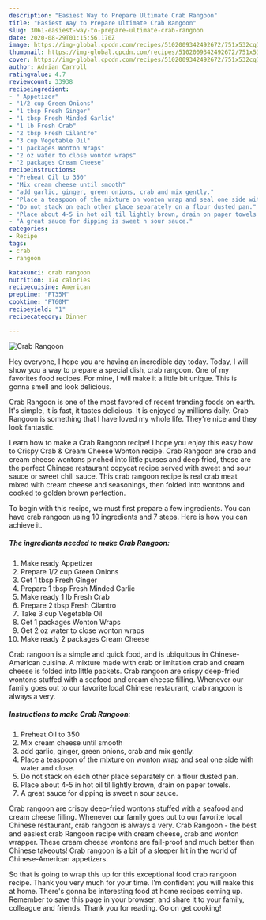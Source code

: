 ```yaml
---
description: "Easiest Way to Prepare Ultimate Crab Rangoon"
title: "Easiest Way to Prepare Ultimate Crab Rangoon"
slug: 3061-easiest-way-to-prepare-ultimate-crab-rangoon
date: 2020-08-29T01:15:56.170Z
image: https://img-global.cpcdn.com/recipes/5102009342492672/751x532cq70/crab-rangoon-recipe-main-photo.jpg
thumbnail: https://img-global.cpcdn.com/recipes/5102009342492672/751x532cq70/crab-rangoon-recipe-main-photo.jpg
cover: https://img-global.cpcdn.com/recipes/5102009342492672/751x532cq70/crab-rangoon-recipe-main-photo.jpg
author: Adrian Carroll
ratingvalue: 4.7
reviewcount: 33938
recipeingredient:
- " Appetizer"
- "1/2 cup Green Onions"
- "1 tbsp Fresh Ginger"
- "1 tbsp Fresh Minded Garlic"
- "1 lb Fresh Crab"
- "2 tbsp Fresh Cilantro"
- "3 cup Vegetable Oil"
- "1 packages Wonton Wraps"
- "2 oz water to close wonton wraps"
- "2 packages Cream Cheese"
recipeinstructions:
- "Preheat Oil to 350"
- "Mix cream cheese until smooth"
- "add garlic, ginger, green onions, crab and mix gently."
- "Place a teaspoon of the mixture on wonton wrap and seal one side with water and close."
- "Do not stack on each other place separately on a flour dusted pan."
- "Place about 4-5 in hot oil til lightly brown, drain on paper towels."
- "A great sauce for dipping is sweet n sour sauce."
categories:
- Recipe
tags:
- crab
- rangoon

katakunci: crab rangoon 
nutrition: 174 calories
recipecuisine: American
preptime: "PT35M"
cooktime: "PT60M"
recipeyield: "1"
recipecategory: Dinner

---
```



![Crab Rangoon](https://img-global.cpcdn.com/recipes/5102009342492672/751x532cq70/crab-rangoon-recipe-main-photo.jpg)

Hey everyone, I hope you are having an incredible day today. Today, I will show you a way to prepare a special dish, crab rangoon. One of my favorites food recipes. For mine, I will make it a little bit unique. This is gonna smell and look delicious.

Crab Rangoon is one of the most favored of recent trending foods on earth. It's simple, it is fast, it tastes delicious. It is enjoyed by millions daily. Crab Rangoon is something that I have loved my whole life. They're nice and they look fantastic.

Learn how to make a Crab Rangoon recipe! I hope you enjoy this easy how to Crispy Crab &amp; Cream Cheese Wonton recipe. Crab Rangoon are crab and cream cheese wontons pinched into little purses and deep fried, these are the perfect Chinese restaurant copycat recipe served with sweet and sour sauce or sweet chili sauce. This crab rangoon recipe is real crab meat mixed with cream cheese and seasonings, then folded into wontons and cooked to golden brown perfection.


To begin with this recipe, we must first prepare a few ingredients. You can have crab rangoon using 10 ingredients and 7 steps. Here is how you can achieve it.

<!--inarticleads1-->

##### The ingredients needed to make Crab Rangoon:

1. Make ready  Appetizer
1. Prepare 1/2 cup Green Onions
1. Get 1 tbsp Fresh Ginger
1. Prepare 1 tbsp Fresh Minded Garlic
1. Make ready 1 lb Fresh Crab
1. Prepare 2 tbsp Fresh Cilantro
1. Take 3 cup Vegetable Oil
1. Get 1 packages Wonton Wraps
1. Get 2 oz water to close wonton wraps
1. Make ready 2 packages Cream Cheese


Crab rangoon is a simple and quick food, and is ubiquitous in Chinese-American cuisine. A mixture made with crab or imitation crab and cream cheese is folded into little packets. Crab rangoon are crispy deep-fried wontons stuffed with a seafood and cream cheese filling. Whenever our family goes out to our favorite local Chinese restaurant, crab rangoon is always a very. 

<!--inarticleads2-->

##### Instructions to make Crab Rangoon:

1. Preheat Oil to 350
1. Mix cream cheese until smooth
1. add garlic, ginger, green onions, crab and mix gently.
1. Place a teaspoon of the mixture on wonton wrap and seal one side with water and close.
1. Do not stack on each other place separately on a flour dusted pan.
1. Place about 4-5 in hot oil til lightly brown, drain on paper towels.
1. A great sauce for dipping is sweet n sour sauce.


Crab rangoon are crispy deep-fried wontons stuffed with a seafood and cream cheese filling. Whenever our family goes out to our favorite local Chinese restaurant, crab rangoon is always a very. Crab Rangoon - the best and easiest crab Rangoon recipe with cream cheese, crab and wonton wrapper. These cream cheese wontons are fail-proof and much better than Chinese takeouts! Crab rangoon is a bit of a sleeper hit in the world of Chinese-American appetizers. 

So that is going to wrap this up for this exceptional food crab rangoon recipe. Thank you very much for your time. I'm confident you will make this at home. There's gonna be interesting food at home recipes coming up. Remember to save this page in your browser, and share it to your family, colleague and friends. Thank you for reading. Go on get cooking!
